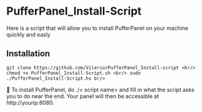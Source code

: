 # PufferPanel_Install-Script
Here is a script that will allow you to install PufferPanel on your machine quickly and easly

## Installation
``git clone https://github.com/Vilerio/PufferPanel_Install-script <br/>
chmod +x PufferPanel_Install-Script.sh <br/>
sudo ./PufferPanel_Install-Script.hs br/>``

🔴 To install PufferPanel, do ./< script name> and fill in what the script asks you to do near the end. Your panel will then be accessible at http://yourip:8080.


